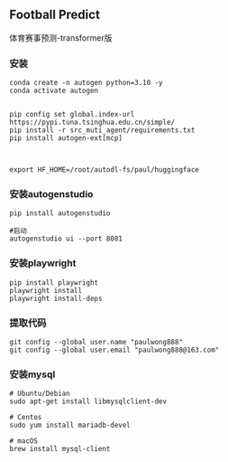 ## Football Predict
体育赛事预测-transformer版
### 安装
```
conda create -n autogen python=3.10 -y
conda activate autogen


pip config set global.index-url https://pypi.tuna.tsinghua.edu.cn/simple/
pip install -r src_muti_agent/requirements.txt
pip install autogen-ext[mcp]



export HF_HOME=/root/autodl-fs/paul/huggingface
```

### 安装autogenstudio
```
pip install autogenstudio

#启动
autogenstudio ui --port 8081
```

### 安装playwright
```
pip install playwright
playwright install
playwright install-deps
```

### 提取代码
```
git config --global user.name "paulwong888"
git config --global user.email "paulwong888@163.com"

```

### 安装mysql
```
# Ubuntu/Debian
sudo apt-get install libmysqlclient-dev

# Centos
sudo yum install mariadb-devel

# macOS
brew install mysql-client
```